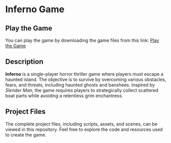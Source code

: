 # Inferno Game

## Play the Game

You can play the game by downloading the game files from this link: [Play the Game](https://drive.google.com/drive/folders/1LnhyfPQIgU7c4eiUrVRJb7e9_fPJ0M-u?usp=drive_link)

## Description

**Inferno** is a single-player horror thriller game where players must escape a haunted island. The objective is to survive by overcoming various obstacles, fears, and threats, including haunted ghosts and banshees. Inspired by *Slender Man*, the game requires players to strategically collect scattered boat parts while avoiding a relentless grim enchantress.


## Project Files

The complete project files, including scripts, assets, and scenes, can be viewed in this repository. Feel free to explore the code and resources used to create the game.

